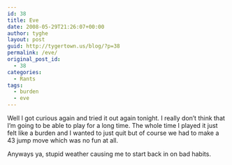 ```yaml
---
id: 38
title: Eve
date: 2008-05-29T21:26:07+00:00
author: tyghe
layout: post
guid: http://tygertown.us/blog/?p=38
permalink: /eve/
original_post_id:
  - 38
categories:
  - Rants
tags:
  - burden
  - eve
---
```

Well I got curious again and tried it out again tonight. I really don&#8217;t think that I&#8217;m going to be able to play for a long time. The whole time I played it just felt like a burden and I wanted to just quit but of course we had to make a 43 jump move which was no fun at all.

Anyways ya, stupid weather causing me to start back in on bad habits.